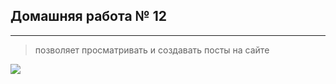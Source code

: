## Домашняя работа № 12
***
>позволяет просматривать и создавать посты на сайте
<img src="https://skyengpublic.notion.site/image/https%3A%2F%2Fs3-us-west-2.amazonaws.com%2Fsecure.notion-static.com%2Fb1d5b251-94b1-45e3-98c8-7a0adc677500%2F%D0%A1%D0%BD%D0%B8%D0%BC%D0%BE%D0%BA_%D1%8D%D0%BA%D1%80%D0%B0%D0%BD%D0%B0_2022-02-18_%D0%B2_17.50.02.png?table=block&id=2cb8a951-14b3-4a5c-8390-370791349821&spaceId=0771f0bb-b4cb-4a14-bc05-94cbd33fc70d&width=1540&userId=&cache=v2">